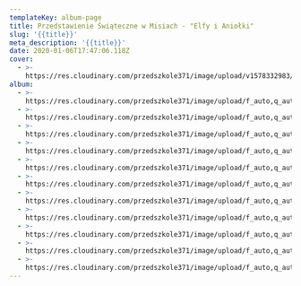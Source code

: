 ```yaml
---
templateKey: album-page
title: Przedstawienie Świąteczne w Misiach - "Elfy i Aniołki"
slug: '{{title}}'
meta_description: '{{title}}'
date: 2020-01-06T17:47:06.118Z
cover: 
  - >-
    https://res.cloudinary.com/przedszkole371/image/upload/v1578332983/Albumy%20zdj%C4%99%C4%87/2019/%C5%9Awieta%20misie/vmlvva7re2nd8wymntz4.jpg
album:
  - >-
    https://res.cloudinary.com/przedszkole371/image/upload/f_auto,q_auto/c_fill,w_1200/v1578333003/Albumy%20zdj%C4%99%C4%87/2019/%C5%9Awieta%20misie/f5wegansfsaflnqdolz2.jpg
  - >-
    https://res.cloudinary.com/przedszkole371/image/upload/f_auto,q_auto/c_fill,w_1200/v1578333002/Albumy%20zdj%C4%99%C4%87/2019/%C5%9Awieta%20misie/dkkgflozgh2pgbbgsicr.jpg
  - >-
    https://res.cloudinary.com/przedszkole371/image/upload/f_auto,q_auto/c_fill,w_1200/v1578332999/Albumy%20zdj%C4%99%C4%87/2019/%C5%9Awieta%20misie/acfwchftws9jnyygbjnf.jpg
  - >-
    https://res.cloudinary.com/przedszkole371/image/upload/f_auto,q_auto/c_fill,w_1200/v1578332995/Albumy%20zdj%C4%99%C4%87/2019/%C5%9Awieta%20misie/liqz9sawbknixv8jy7mr.jpg
  - >-
    https://res.cloudinary.com/przedszkole371/image/upload/f_auto,q_auto/c_fill,w_1200/v1578332993/Albumy%20zdj%C4%99%C4%87/2019/%C5%9Awieta%20misie/uhqxgxi1cwbmgz4kg34r.jpg
  - >-
    https://res.cloudinary.com/przedszkole371/image/upload/f_auto,q_auto/c_fill,w_1200/v1578332983/Albumy%20zdj%C4%99%C4%87/2019/%C5%9Awieta%20misie/vmlvva7re2nd8wymntz4.jpg
  - >-
    https://res.cloudinary.com/przedszkole371/image/upload/f_auto,q_auto/c_fill,w_1200/v1578332983/Albumy%20zdj%C4%99%C4%87/2019/%C5%9Awieta%20misie/zrclubrzy6s0dk0scejo.jpg
  - >-
    https://res.cloudinary.com/przedszkole371/image/upload/f_auto,q_auto/c_fill,w_1200/v1578332978/Albumy%20zdj%C4%99%C4%87/2019/%C5%9Awieta%20misie/so8drkdzbrhvobxfdkwr.jpg
  - >-
    https://res.cloudinary.com/przedszkole371/image/upload/f_auto,q_auto/c_fill,w_1200/v1578332972/Albumy%20zdj%C4%99%C4%87/2019/%C5%9Awieta%20misie/jmajptu9mwwgwnuict0f.jpg
  - >-
    https://res.cloudinary.com/przedszkole371/image/upload/f_auto,q_auto/c_fill,w_1200/v1578332968/Albumy%20zdj%C4%99%C4%87/2019/%C5%9Awieta%20misie/trftxbhfxo8ynqf9knzh.jpg
  - >-
    https://res.cloudinary.com/przedszkole371/image/upload/f_auto,q_auto/c_fill,w_1200/v1578332959/Albumy%20zdj%C4%99%C4%87/2019/%C5%9Awieta%20misie/hi5vzsq5niomcqnbghuy.jpg
---
```


